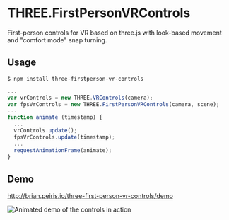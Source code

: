 # THREE.FirstPersonVRControls

First-person controls for VR based on three.js with look-based movement and "comfort mode" snap turning.

## Usage

    $ npm install three-firstperson-vr-controls
  
```javascript
...  
var vrControls = new THREE.VRControls(camera);
var fpsVrControls = new THREE.FirstPersonVRControls(camera, scene);
...
function animate (timestamp) {
  ...
  vrControls.update();
  fpsVrControls.update(timestamp);
  ...
  requestAnimationFrame(animate);
}
```
  
## Demo

http://brian.peiris.io/three-first-person-vr-controls/demo
  
![Animated demo of the controls in action](http://brian.peiris.io/three-first-person-vr-controls/demo/demo.gif)
